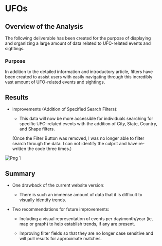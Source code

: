 # UFOs


## Overview of the Analysis

The following deliverable has been created for the purpose of displaying and organizing a large amount of data related to UFO-related events and sightings.

### Purpose

In addition to the detailed information and introductory article, filters have been created to assist users with easily navigating through this incredibly vast amount of UFO-related events and sightings.


## Results 
 
- Improvements (Addition of Specified Search Filters):
    * This data will now be more accessible for individuals searching for specific UFO-related events with the addition of City, State, Country, and Shape filters. 

    (Once the Filter Button was removed, I was no longer able to filter search through the data. I can not identify the culprit and have re-written the code three times.)

![Png 1](images/Overview_Filter_Search.png)



## Summary

- One drawback of the current website version:

    * There is such an immense amount of data that it is difficult to visually identify trends.
    
- Two recommendations for future improvements:

    * Including a visual representation of events per day/month/year (ie, map or graph) to help establish trends, if any are present.
        
    * Improving filter fields so that they are no longer case sensitive and will pull results for approximate matches.